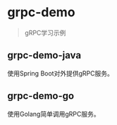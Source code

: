 # grpc-demo

> gRPC学习示例

## grpc-demo-java

使用Spring Boot对外提供gRPC服务。

## grpc-demo-go

使用Golang简单调用gRPC服务。


